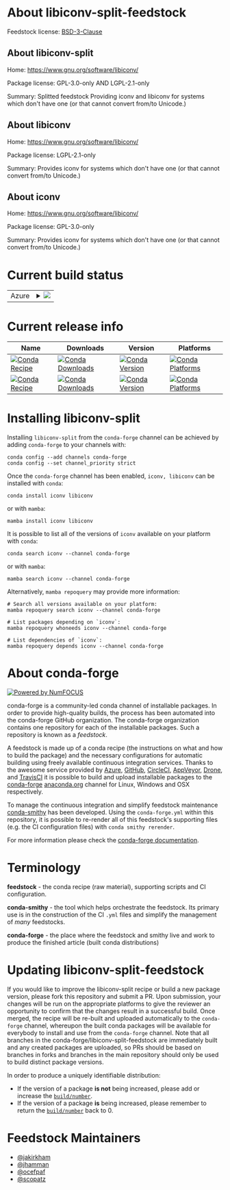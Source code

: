 About libiconv-split-feedstock
==============================

Feedstock license: [BSD-3-Clause](https://github.com/conda-forge/libiconv-feedstock/blob/main/LICENSE.txt)


About libiconv-split
--------------------

Home: https://www.gnu.org/software/libiconv/

Package license: GPL-3.0-only AND LGPL-2.1-only

Summary: Splitted feedstock Providing iconv and libiconv for systems which don't have one (or that cannot convert from/to Unicode.)

About libiconv
--------------

Home: https://www.gnu.org/software/libiconv/

Package license: LGPL-2.1-only

Summary: Provides iconv for systems which don't have one (or that cannot convert from/to Unicode.)

About iconv
-----------

Home: https://www.gnu.org/software/libiconv/

Package license: GPL-3.0-only

Summary: Provides iconv for systems which don't have one (or that cannot convert from/to Unicode.)

Current build status
====================


<table>
    
  <tr>
    <td>Azure</td>
    <td>
      <details>
        <summary>
          <a href="https://dev.azure.com/conda-forge/feedstock-builds/_build/latest?definitionId=547&branchName=main">
            <img src="https://dev.azure.com/conda-forge/feedstock-builds/_apis/build/status/libiconv-feedstock?branchName=main">
          </a>
        </summary>
        <table>
          <thead><tr><th>Variant</th><th>Status</th></tr></thead>
          <tbody><tr>
              <td>linux_64</td>
              <td>
                <a href="https://dev.azure.com/conda-forge/feedstock-builds/_build/latest?definitionId=547&branchName=main">
                  <img src="https://dev.azure.com/conda-forge/feedstock-builds/_apis/build/status/libiconv-feedstock?branchName=main&jobName=linux&configuration=linux%20linux_64_" alt="variant">
                </a>
              </td>
            </tr><tr>
              <td>linux_aarch64</td>
              <td>
                <a href="https://dev.azure.com/conda-forge/feedstock-builds/_build/latest?definitionId=547&branchName=main">
                  <img src="https://dev.azure.com/conda-forge/feedstock-builds/_apis/build/status/libiconv-feedstock?branchName=main&jobName=linux&configuration=linux%20linux_aarch64_" alt="variant">
                </a>
              </td>
            </tr><tr>
              <td>linux_ppc64le</td>
              <td>
                <a href="https://dev.azure.com/conda-forge/feedstock-builds/_build/latest?definitionId=547&branchName=main">
                  <img src="https://dev.azure.com/conda-forge/feedstock-builds/_apis/build/status/libiconv-feedstock?branchName=main&jobName=linux&configuration=linux%20linux_ppc64le_" alt="variant">
                </a>
              </td>
            </tr><tr>
              <td>osx_64</td>
              <td>
                <a href="https://dev.azure.com/conda-forge/feedstock-builds/_build/latest?definitionId=547&branchName=main">
                  <img src="https://dev.azure.com/conda-forge/feedstock-builds/_apis/build/status/libiconv-feedstock?branchName=main&jobName=osx&configuration=osx%20osx_64_" alt="variant">
                </a>
              </td>
            </tr><tr>
              <td>osx_arm64</td>
              <td>
                <a href="https://dev.azure.com/conda-forge/feedstock-builds/_build/latest?definitionId=547&branchName=main">
                  <img src="https://dev.azure.com/conda-forge/feedstock-builds/_apis/build/status/libiconv-feedstock?branchName=main&jobName=osx&configuration=osx%20osx_arm64_" alt="variant">
                </a>
              </td>
            </tr><tr>
              <td>win_64</td>
              <td>
                <a href="https://dev.azure.com/conda-forge/feedstock-builds/_build/latest?definitionId=547&branchName=main">
                  <img src="https://dev.azure.com/conda-forge/feedstock-builds/_apis/build/status/libiconv-feedstock?branchName=main&jobName=win&configuration=win%20win_64_" alt="variant">
                </a>
              </td>
            </tr>
          </tbody>
        </table>
      </details>
    </td>
  </tr>
</table>

Current release info
====================

| Name | Downloads | Version | Platforms |
| --- | --- | --- | --- |
| [![Conda Recipe](https://img.shields.io/badge/recipe-iconv-green.svg)](https://anaconda.org/conda-forge/iconv) | [![Conda Downloads](https://img.shields.io/conda/dn/conda-forge/iconv.svg)](https://anaconda.org/conda-forge/iconv) | [![Conda Version](https://img.shields.io/conda/vn/conda-forge/iconv.svg)](https://anaconda.org/conda-forge/iconv) | [![Conda Platforms](https://img.shields.io/conda/pn/conda-forge/iconv.svg)](https://anaconda.org/conda-forge/iconv) |
| [![Conda Recipe](https://img.shields.io/badge/recipe-libiconv-green.svg)](https://anaconda.org/conda-forge/libiconv) | [![Conda Downloads](https://img.shields.io/conda/dn/conda-forge/libiconv.svg)](https://anaconda.org/conda-forge/libiconv) | [![Conda Version](https://img.shields.io/conda/vn/conda-forge/libiconv.svg)](https://anaconda.org/conda-forge/libiconv) | [![Conda Platforms](https://img.shields.io/conda/pn/conda-forge/libiconv.svg)](https://anaconda.org/conda-forge/libiconv) |

Installing libiconv-split
=========================

Installing `libiconv-split` from the `conda-forge` channel can be achieved by adding `conda-forge` to your channels with:

```
conda config --add channels conda-forge
conda config --set channel_priority strict
```

Once the `conda-forge` channel has been enabled, `iconv, libiconv` can be installed with `conda`:

```
conda install iconv libiconv
```

or with `mamba`:

```
mamba install iconv libiconv
```

It is possible to list all of the versions of `iconv` available on your platform with `conda`:

```
conda search iconv --channel conda-forge
```

or with `mamba`:

```
mamba search iconv --channel conda-forge
```

Alternatively, `mamba repoquery` may provide more information:

```
# Search all versions available on your platform:
mamba repoquery search iconv --channel conda-forge

# List packages depending on `iconv`:
mamba repoquery whoneeds iconv --channel conda-forge

# List dependencies of `iconv`:
mamba repoquery depends iconv --channel conda-forge
```


About conda-forge
=================

[![Powered by
NumFOCUS](https://img.shields.io/badge/powered%20by-NumFOCUS-orange.svg?style=flat&colorA=E1523D&colorB=007D8A)](https://numfocus.org)

conda-forge is a community-led conda channel of installable packages.
In order to provide high-quality builds, the process has been automated into the
conda-forge GitHub organization. The conda-forge organization contains one repository
for each of the installable packages. Such a repository is known as a *feedstock*.

A feedstock is made up of a conda recipe (the instructions on what and how to build
the package) and the necessary configurations for automatic building using freely
available continuous integration services. Thanks to the awesome service provided by
[Azure](https://azure.microsoft.com/en-us/services/devops/), [GitHub](https://github.com/),
[CircleCI](https://circleci.com/), [AppVeyor](https://www.appveyor.com/),
[Drone](https://cloud.drone.io/welcome), and [TravisCI](https://travis-ci.com/)
it is possible to build and upload installable packages to the
[conda-forge](https://anaconda.org/conda-forge) [anaconda.org](https://anaconda.org/)
channel for Linux, Windows and OSX respectively.

To manage the continuous integration and simplify feedstock maintenance
[conda-smithy](https://github.com/conda-forge/conda-smithy) has been developed.
Using the ``conda-forge.yml`` within this repository, it is possible to re-render all of
this feedstock's supporting files (e.g. the CI configuration files) with ``conda smithy rerender``.

For more information please check the [conda-forge documentation](https://conda-forge.org/docs/).

Terminology
===========

**feedstock** - the conda recipe (raw material), supporting scripts and CI configuration.

**conda-smithy** - the tool which helps orchestrate the feedstock.
                   Its primary use is in the construction of the CI ``.yml`` files
                   and simplify the management of *many* feedstocks.

**conda-forge** - the place where the feedstock and smithy live and work to
                  produce the finished article (built conda distributions)


Updating libiconv-split-feedstock
=================================

If you would like to improve the libiconv-split recipe or build a new
package version, please fork this repository and submit a PR. Upon submission,
your changes will be run on the appropriate platforms to give the reviewer an
opportunity to confirm that the changes result in a successful build. Once
merged, the recipe will be re-built and uploaded automatically to the
`conda-forge` channel, whereupon the built conda packages will be available for
everybody to install and use from the `conda-forge` channel.
Note that all branches in the conda-forge/libiconv-split-feedstock are
immediately built and any created packages are uploaded, so PRs should be based
on branches in forks and branches in the main repository should only be used to
build distinct package versions.

In order to produce a uniquely identifiable distribution:
 * If the version of a package **is not** being increased, please add or increase
   the [``build/number``](https://docs.conda.io/projects/conda-build/en/latest/resources/define-metadata.html#build-number-and-string).
 * If the version of a package **is** being increased, please remember to return
   the [``build/number``](https://docs.conda.io/projects/conda-build/en/latest/resources/define-metadata.html#build-number-and-string)
   back to 0.

Feedstock Maintainers
=====================

* [@jakirkham](https://github.com/jakirkham/)
* [@jhamman](https://github.com/jhamman/)
* [@ocefpaf](https://github.com/ocefpaf/)
* [@scopatz](https://github.com/scopatz/)

